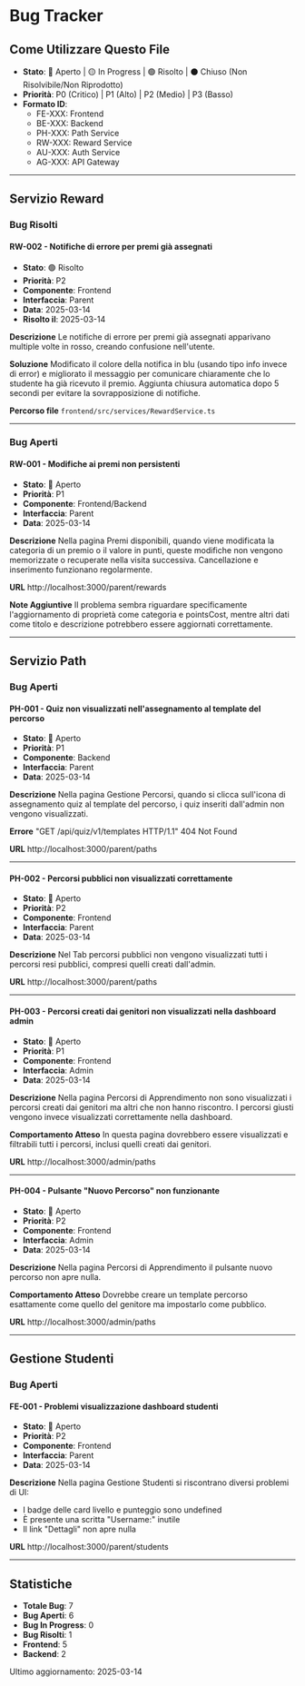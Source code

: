 # Bug Tracker

## Come Utilizzare Questo File

- **Stato**: 🔴 Aperto | 🟡 In Progress | 🟢 Risolto | ⚫ Chiuso (Non Risolvibile/Non Riprodotto)
- **Priorità**: P0 (Critico) | P1 (Alto) | P2 (Medio) | P3 (Basso)
- **Formato ID**:
  - FE-XXX: Frontend
  - BE-XXX: Backend
  - PH-XXX: Path Service
  - RW-XXX: Reward Service
  - AU-XXX: Auth Service
  - AG-XXX: API Gateway

---

## Servizio Reward

### Bug Risolti

#### RW-002 - Notifiche di errore per premi già assegnati
- **Stato**: 🟢 Risolto
- **Priorità**: P2
- **Componente**: Frontend
- **Interfaccia**: Parent
- **Data**: 2025-03-14
- **Risolto il**: 2025-03-14

**Descrizione**
Le notifiche di errore per premi già assegnati apparivano multiple volte in rosso, creando confusione nell'utente.

**Soluzione**
Modificato il colore della notifica in blu (usando tipo info invece di error) e migliorato il messaggio per comunicare chiaramente che lo studente ha già ricevuto il premio. Aggiunta chiusura automatica dopo 5 secondi per evitare la sovrapposizione di notifiche.

**Percorso file**
`frontend/src/services/RewardService.ts`

---

### Bug Aperti

#### RW-001 - Modifiche ai premi non persistenti
- **Stato**: 🔴 Aperto
- **Priorità**: P1
- **Componente**: Frontend/Backend
- **Interfaccia**: Parent
- **Data**: 2025-03-14

**Descrizione**
Nella pagina Premi disponibili, quando viene modificata la categoria di un premio o il valore in punti, queste modifiche non vengono memorizzate o recuperate nella visita successiva. Cancellazione e inserimento funzionano regolarmente.

**URL**
http://localhost:3000/parent/rewards

**Note Aggiuntive**
Il problema sembra riguardare specificamente l'aggiornamento di proprietà come categoria e pointsCost, mentre altri dati come titolo e descrizione potrebbero essere aggiornati correttamente.

---

## Servizio Path

### Bug Aperti

#### PH-001 - Quiz non visualizzati nell'assegnamento al template del percorso
- **Stato**: 🔴 Aperto
- **Priorità**: P1
- **Componente**: Backend
- **Interfaccia**: Parent
- **Data**: 2025-03-14

**Descrizione**
Nella pagina Gestione Percorsi, quando si clicca sull'icona di assegnamento quiz al template del percorso, i quiz inseriti dall'admin non vengono visualizzati.

**Errore**
"GET /api/quiz/v1/templates HTTP/1.1" 404 Not Found

**URL**
http://localhost:3000/parent/paths

---

#### PH-002 - Percorsi pubblici non visualizzati correttamente
- **Stato**: 🔴 Aperto
- **Priorità**: P2
- **Componente**: Frontend
- **Interfaccia**: Parent
- **Data**: 2025-03-14

**Descrizione**
Nel Tab percorsi pubblici non vengono visualizzati tutti i percorsi resi pubblici, compresi quelli creati dall'admin.

**URL**
http://localhost:3000/parent/paths

---

#### PH-003 - Percorsi creati dai genitori non visualizzati nella dashboard admin
- **Stato**: 🔴 Aperto
- **Priorità**: P1
- **Componente**: Frontend
- **Interfaccia**: Admin
- **Data**: 2025-03-14

**Descrizione**
Nella pagina Percorsi di Apprendimento non sono visualizzati i percorsi creati dai genitori ma altri che non hanno riscontro. I percorsi giusti vengono invece visualizzati correttamente nella dashboard.

**Comportamento Atteso**
In questa pagina dovrebbero essere visualizzati e filtrabili tutti i percorsi, inclusi quelli creati dai genitori.

**URL**
http://localhost:3000/admin/paths

---

#### PH-004 - Pulsante "Nuovo Percorso" non funzionante
- **Stato**: 🔴 Aperto
- **Priorità**: P2
- **Componente**: Frontend
- **Interfaccia**: Admin
- **Data**: 2025-03-14

**Descrizione**
Nella pagina Percorsi di Apprendimento il pulsante nuovo percorso non apre nulla.

**Comportamento Atteso**
Dovrebbe creare un template percorso esattamente come quello del genitore ma impostarlo come pubblico.

**URL**
http://localhost:3000/admin/paths

---

## Gestione Studenti

### Bug Aperti

#### FE-001 - Problemi visualizzazione dashboard studenti
- **Stato**: 🔴 Aperto
- **Priorità**: P2
- **Componente**: Frontend
- **Interfaccia**: Parent
- **Data**: 2025-03-14

**Descrizione**
Nella pagina Gestione Studenti si riscontrano diversi problemi di UI:
- I badge delle card livello e punteggio sono undefined
- È presente una scritta "Username:" inutile
- Il link "Dettagli" non apre nulla

**URL**
http://localhost:3000/parent/students

---

## Statistiche

- **Totale Bug**: 7
- **Bug Aperti**: 6
- **Bug In Progress**: 0
- **Bug Risolti**: 1
- **Frontend**: 5
- **Backend**: 2

Ultimo aggiornamento: 2025-03-14
